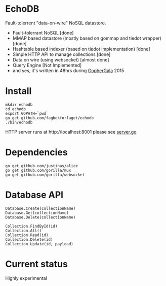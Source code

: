 EchoDB
===================
Fault-tolerrent "data-on-wire" NoSQL datastore.

* Fault-tolerrant NoSQL [done]
* MMAP based datastore (mostly based on gommap and tiedot wrapper)
  [done]
* Hashtable based indexer (based on tiedot implementation) [done]
* Simple HTTP API to manage collections [done]
* Data on wire (using websocket) [almost done]
* Query Engine [Not Implemented]
* and yes, it's written in 48hrs during
  [GopherGala](http://gophergala.com/) 2015

Install
===================
```
mkdir echodb
cd echodb
export GOPATH=`pwd`
go get github.com/fagbokforlaget/echodb
./bin/echodb
```

HTTP server runs at http://localhost:8001 please see
[server.go](dbhttp/server.go)

Dependencies
======================
```
go get github.com/justinas/alice
go get github.com/gorilla/mux
go get github.com/gorilla/websocket
```

Database API
======================
```
Database.Create(collectionName)
Database.Get(collectionName)
Database.Delete(collectionName)

Collection.FindById(id)
Collection.All()
Collection.Read(id)
Collection.Delete(id)
Collection.Update(id, payload)
```


Current status
==================
Highly experimental

